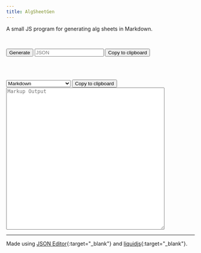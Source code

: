 ```yaml
---
title: AlgSheetGen
---
```

A small JS program for generating alg sheets in Markdown.

<script src="/assets/js/jsoneditor.js"></script>
<script src="/assets/js/liquid.browser.min.js"></script>

<div id="editor">
</div>

<br>

<button onclick="document.getElementById('outputJSON').value = JSON.stringify(getJSON());">Generate</button>
<input type="text" id="outputJSON" placeholder="JSON" onchange="editor.setValue(JSON.parse(value));">
<button onclick="copyToClipboard('outputJSON');">Copy to clipboard</button>

<br><br>

<select id="converter" onchange="convert(value);">
  <option value="md.liquid">Markdown</option>
  <option value="md_br.liquid">Markdown (&lt;br&gt; support)</option>
</select>
<button onclick="copyToClipboard('outputMarkup');">Copy to clipboard</button>
<br>
<textarea id="outputMarkup" placeholder="Markup Output" cols=50 rows=25 readonly></textarea>

<script>
const editor = new JSONEditor(document.getElementById("editor"), {
schema: {title:"Algorithm Sheet",type:"object",required:["title"],definitions:{algset:{type:"object",title:"Subset",properties:{title:{type:"string",title:"Name", default:"Name"},description:{type:"string",title:"Description"},imageLink:{type:"string",title:"Image link"},algs:{type:"array",format:"tabs-top",title:"Algs",items:{anyOf:[{type:"string",title:"Single algorithm"},{type:"array",title:"Multiple algorithms",items:{type:"string",title:"Single algorithm"}},{"$ref":"#/definitions/algset"}]}}},required:["title","algs"]}},properties:{title:{type:"string",title:"Title",default:"Title"},description:{type:"string",title:"Description"},imageLink:{type:"string",title:"Image link",default:"http://www.cubing.net/api/visualcube/?view=plan&fmt=svg&case=$ALG"},algs:{type:"array",format:"tabs-top",title:"Algorithms",items:{"$ref":"#/definitions/algset"}},end:{type:"string",title:"End"},footer:{type:"string",title:"Footer"},author:{type:"string",title:"Author"},bold:{type:"boolean",title:"Bolden the first algorithm"}}},
disable_edit_json: true,
disable_properties: true,
array_controls_top: true
});

function getJSON() {
  return editor.getValue();
}

function copyToClipboard(value) {
  var copyText = document.getElementById(value);
  copyText.select();
  copyText.focus();
  document.execCommand("copy");
}

function convert(file) {
  (new liquidjs.Liquid({
    cache: true,
	root: ["templates/"]
  })).renderFile(file, getJSON()).then(output => document.getElementById('outputMarkup').innerHTML = output);
}
</script>

---

Made using [JSON Editor](https://github.com/json-editor/json-editor){:target="_blank"} and [liquidjs](https://liquidjs.com/){:target="_blank"}.